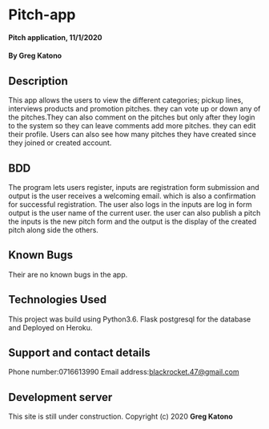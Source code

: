 # Pitch-app
#### Pitch application, 11/1/2020
#### By **Greg Katono**
## Description
This app allows the users to view the different categories; pickup lines, interviews products and promotion pitches. they can vote up or down any of the pitches.They can also comment on the pitches but only after they login to the system so they can leave comments add more pitches. they can edit their profile. Users can also see how many pitches they have created since they joined or created account.
## BDD
The program lets users register, inputs are registration form submission and output is the user receives a welcoming email. which is also a confirmation for successful registration. The user also logs in the inputs are log in form output is the user name of the current user. the user can also publish a pitch the inputs is the new pitch form and the output is the display of the created pitch along side the others.
## Known Bugs
Their are no known bugs in the app.

## Technologies Used
This project was build using Python3.6. Flask postgresql for the database and Deployed on Heroku.
## Support and contact details
Phone number:0716613990
Email address:blackrocket.47@gmail.com
## Development server
This site is still under construction.
Copyright (c) 2020 **Greg Katono**
  